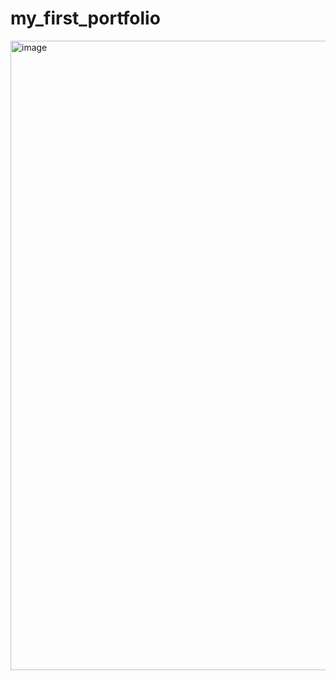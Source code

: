 ﻿# my_first_portfolio

<img width="1919" height="1007" alt="image" src="https://github.com/user-attachments/assets/4bfa9d4d-45cd-4471-a4dd-fb5663003224" />
